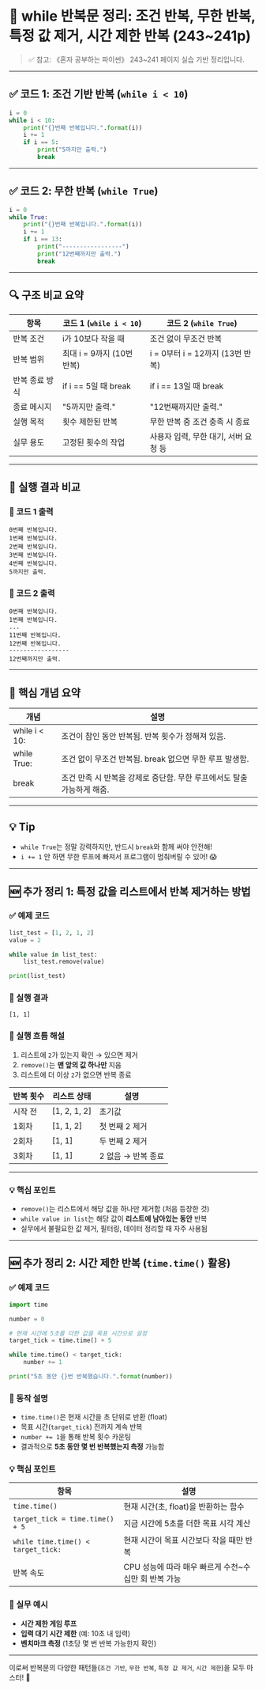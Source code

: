 # 📘 while 반복문 정리: 조건 반복, 무한 반복, 특정 값 제거, 시간 제한 반복 (243~241p)

> ✅ 참고: 《혼자 공부하는 파이썬》 243~241 페이지 실습 기반 정리입니다.
> 

---

## ✅ 코드 1: 조건 기반 반복 (`while i < 10`)

```python
i = 0
while i < 10:
    print("{}번째 반복입니다.".format(i))
    i += 1
    if i == 5:
        print("5까지만 출력.")
        break

```

---

## ✅ 코드 2: 무한 반복 (`while True`)

```python
i = 0
while True:
    print("{}번째 반복입니다.".format(i))
    i += 1
    if i == 13:
        print("-----------------")
        print("12번째까지만 출력.")
        break

```

---

## 🔍 구조 비교 요약

| 항목 | 코드 1 (`while i < 10`) | 코드 2 (`while True`) |
| --- | --- | --- |
| 반복 조건 | i가 10보다 작을 때 | 조건 없이 무조건 반복 |
| 반복 범위 | 최대 i = 9까지 (10번 반복) | i = 0부터 i = 12까지 (13번 반복) |
| 반복 종료 방식 | if i == 5일 때 break | if i == 13일 때 break |
| 종료 메시지 | "5까지만 출력." | "12번째까지만 출력." |
| 실행 목적 | 횟수 제한된 반복 | 무한 반복 중 조건 충족 시 종료 |
| 실무 용도 | 고정된 횟수의 작업 | 사용자 입력, 무한 대기, 서버 요청 등 |

---

## 📌 실행 결과 비교

### 🔹 코드 1 출력

```
0번째 반복입니다.
1번째 반복입니다.
2번째 반복입니다.
3번째 반복입니다.
4번째 반복입니다.
5까지만 출력.

```

### 🔹 코드 2 출력

```
0번째 반복입니다.
1번째 반복입니다.
...
11번째 반복입니다.
12번째 반복입니다.
-----------------
12번째까지만 출력.

```

---

## 🧠 핵심 개념 요약

| 개념 | 설명 |
| --- | --- |
| while i < 10: | 조건이 참인 동안 반복됨. 반복 횟수가 정해져 있음. |
| while True: | 조건 없이 무조건 반복됨. break 없으면 무한 루프 발생함. |
| break | 조건 만족 시 반복을 강제로 중단함. 무한 루프에서도 탈출 가능하게 해줌. |

---

## 💡 Tip

- `while True`는 정말 강력하지만, 반드시 `break`와 함께 써야 안전해!
- `i += 1` 안 하면 무한 루프에 빠져서 프로그램이 멈춰버릴 수 있어! 😱

---

## 🆕 추가 정리 1: 특정 값을 리스트에서 반복 제거하는 방법

### ✅ 예제 코드

```python
list_test = [1, 2, 1, 2]
value = 2

while value in list_test:
    list_test.remove(value)

print(list_test)

```

### 📌 실행 결과

```
[1, 1]

```

### 🧠 실행 흐름 해설

1. 리스트에 `2`가 있는지 확인 → 있으면 제거
2. `remove()`는 **맨 앞의 값 하나만** 지움
3. 리스트에 더 이상 `2`가 없으면 반복 종료

| 반복 횟수 | 리스트 상태 | 설명 |
| --- | --- | --- |
| 시작 전 | [1, 2, 1, 2] | 초기값 |
| 1회차 | [1, 1, 2] | 첫 번째 2 제거 |
| 2회차 | [1, 1] | 두 번째 2 제거 |
| 3회차 | [1, 1] | 2 없음 → 반복 종료 |

---

### 💡 핵심 포인트

- `remove()`는 리스트에서 해당 값을 하나만 제거함 (처음 등장한 것)
- `while value in list`는 해당 값이 **리스트에 남아있는 동안** 반복
- 실무에서 불필요한 값 제거, 필터링, 데이터 정리할 때 자주 사용됨

---

## 🆕 추가 정리 2: 시간 제한 반복 (`time.time()` 활용)

### ✅ 예제 코드

```python
import time

number = 0

# 현재 시간에 5초를 더한 값을 목표 시간으로 설정
target_tick = time.time() + 5

while time.time() < target_tick:
    number += 1

print("5초 동안 {}번 반복했습니다.".format(number))

```

### 📌 동작 설명

- `time.time()`은 현재 시간을 초 단위로 반환 (float)
- 목표 시간(`target_tick`) 전까지 계속 반복
- `number += 1`을 통해 반복 횟수 카운팅
- 결과적으로 **5초 동안 몇 번 반복했는지 측정** 가능함

### 💡 핵심 포인트

| 항목 | 설명 |
| --- | --- |
| `time.time()` | 현재 시간(초, float)을 반환하는 함수 |
| `target_tick = time.time() + 5` | 지금 시간에 5초를 더한 목표 시각 계산 |
| `while time.time() < target_tick:` | 현재 시간이 목표 시간보다 작을 때만 반복 |
| 반복 속도 | CPU 성능에 따라 매우 빠르게 수천~수십만 회 반복 가능 |

### 🧠 실무 예시

- **시간 제한 게임 루프**
- **입력 대기 시간 제한** (예: 10초 내 입력)
- **벤치마크 측정** (1초당 몇 번 반복 가능한지 확인)

---

이로써 반복문의 다양한 패턴들(`조건 기반`, `무한 반복`, `특정 값 제거`, `시간 제한`)을 모두 마스터! 🎉
